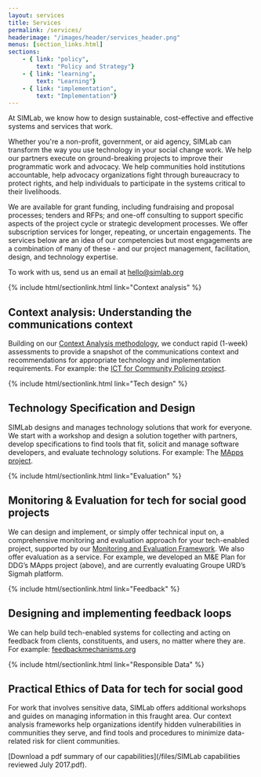 ```yaml
---
layout: services
title: Services
permalink: /services/
headerimage: "/images/header/services_header.png"
menus: [section_links.html]
sections:
    - { link: "policy",
        text: "Policy and Strategy"}
    - { link: "learning",
        text: "Learning"}
    - { link: "implementation",
        text: "Implementation"}
---
```


<span class="larger-bolder"> At SIMLab, we know how to design sustainable, cost-effective and effective systems and services that work.</span>

Whether you're a non-profit, government, or aid agency, SIMLab can transform the way you use technology in your social change work. We help our partners execute on ground-breaking projects to improve their programmatic work and advocacy. We help communities hold institutions accountable, help advocacy organizations fight through bureaucracy to protect rights, and help individuals to participate in the systems critical to their livelihoods.

We are available for grant funding, including fundraising and proposal processes; tenders and RFPs; and one-off consulting to support specific aspects of the project cycle or strategic development processes. We offer subscription services for longer, repeating, or uncertain engagements. The services below are an idea of our competencies but most engagements are a combination of many of these - and our project management, facilitation, design, and technology expertise.

To work with us, send us an email at [hello@simlab.org](mailto:hello@simlab.org)

{% include html/sectionlink.html link="Context analysis" %}

## Context analysis: Understanding the communications context
Building on our [Context Analysis methodology](http://simlab.org/resources/contextanalysis), we conduct rapid (1-week) assessments to provide a snapshot of the communications context and recommendations for appropriate technology and implementation requirements. For example: the [ICT for Community Policing project](http://simlab.org/blog/2017/01/31/icts-and-human-security/).

{% include html/sectionlink.html link="Tech design" %}

## Technology Specification and Design
SIMLab designs and manages technology solutions that work for everyone. We start with a workshop and design a solution together with partners, develop specifications to find tools that fit, solicit and manage software developers, and evaluate technology solutions. For example: The [MApps project](http://www.elrha.org/hif-blog/linking-affected-communities-to-mine-action-in-ukraine-phase-1-of-developing-platforms/).


{% include html/sectionlink.html link="Evaluation" %}

## Monitoring & Evaluation for tech for social good projects
We can design and implement, or simply offer technical input on, a comprehensive monitoring and evaluation approach for your tech-enabled project, supported by our [Monitoring and Evaluation Framework](http://www.simlab.org/resources/mandeoftech). We also offer evaluation as a service. For example, we developed an M&E Plan for DDG’s MApps project (above), and are currently evaluating Groupe URD’s Sigmah platform.

{% include html/sectionlink.html link="Feedback" %}

## Designing and implementing feedback loops
We can help build tech-enabled systems for collecting and acting on feedback from clients, constituents, and users, no matter where they are. For example: [feedbackmechanisms.org](http://feedbackmechanisms.org)

{% include html/sectionlink.html link="Responsible Data" %}

## Practical Ethics of Data for tech for social good
For work that involves sensitive data, SIMLab offers additional workshops and guides on managing information in this fraught area. Our context analysis frameworks help organizations identify hidden vulnerabilities in communities they serve, and find tools and procedures to minimize data-related risk for client communities.

[Download a pdf summary of our capabilities](/files/SIMLab capabilities reviewed July 2017.pdf).
